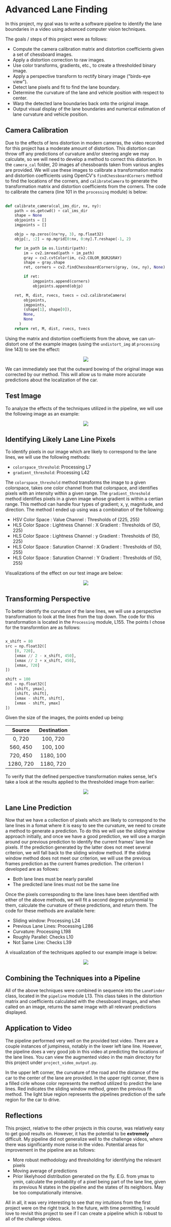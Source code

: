 # Advanced Lane Finding

In this project, my goal was to write a software pipeline to identify the lane boundaries in a video using advanced computer vision techniques.

The goals / steps of this project were as follows:

* Compute the camera calibration matrix and distortion coefficients given a set of chessboard images.
* Apply a distortion correction to raw images.
* Use color transforms, gradients, etc., to create a thresholded binary image.
* Apply a perspective transform to rectify binary image ("birds-eye view").
* Detect lane pixels and fit to find the lane boundary.
* Determine the curvature of the lane and vehicle position with respect to center.
* Warp the detected lane boundaries back onto the original image.
* Output visual display of the lane boundaries and numerical estimation of lane curvature and vehicle position.

## Camera Calibration

Due to the effects of lens distortion in modern cameras, the video recorded for this project has a moderate amount of distortion. This distortion can throw off any predictions of curvature and/or steering angle we may calculate, so we will need to develop a method to correct this distortion. In the `camera_cal` folder, 20 images af chessboards taken from various angles are provided. We will use these images to calibrate a transformation matrix and distortion coefficients using OpenCV's `findChessboardCorners` method to find the locations of the corners, and `calibrateCamera` to generate the transformation matrix and distortion coefficients from the corners. The code to calibrate the camera (line 101 in the `processing` module) is below:
  
~~~ python
  
def calibrate_camera(cal_ims_dir, nx, ny):
    path = os.getcwd() + cal_ims_dir
    shape = None
    objpoints = []
    imgpoints = []

    objp = np.zeros((nx*ny, 3), np.float32)
    objp[:, :2] = np.mgrid[0:nx, 0:ny].T.reshape(-1, 2)

    for im_path in os.listdir(path):
        im = cv2.imread(path + im_path)
        gray = cv2.cvtColor(im, cv2.COLOR_BGR2GRAY)
        shape = gray.shape
        ret, corners = cv2.findChessboardCorners(gray, (nx, ny), None)

        if ret:
            imgpoints.append(corners)
            objpoints.append(objp)

    ret, M, dist, rvecs, tvecs = cv2.calibrateCamera(
        objpoints,
        imgpoints,
        (shape[1], shape[0]),
        None,
        None
      )
    return ret, M, dist, rvecs, tvecs

~~~
  
Using the matrix and distortion coefficients from the above, we can un-distort one of the example images (using the `undistort_img` at `processing` line 143) to see the effect:
  
<div align="center">
	<img src="https://github.com/jpthalman/CarND/blob/master/Projects/AdvLaneLines/output_images/undistorted.png">
</div>
  
We can immediately see that the outward bowing of the original image was corrected by our method. This will allow us to make more accurate predictions about the localization of the car.
  
## Test Image
  
To analyze the effects of the techniques utilized in the pipeline, we will use the following image as an example:
  
<div align="center">
	<img src="https://github.com/jpthalman/CarND/blob/master/Projects/AdvLaneLines/test_images/test3.jpg">
</div>
  
## Identifying Likely Lane Line Pixels
  
To identify pixels in our image which are likely to correspond to the lane lines, we will use the following methods:
  
- `colorspace_threshold`: Processing L7  
- `gradient_threshold`: Processing L42
  
The `colorspace_threshold` method transforms the image to a given colorspace, takes one color channel from that colorspace, and identifies pixels with an intensity within a given range. The `gradient_threshold` method identifies pixels in a given image whose gradient is within a certian range. This method can handle four types of gradient; x, y, magnitude, and direction. The method I ended up using was a combination of the following:
  
- HSV Color Space : Value Channel : Thresholds of (225, 255)
- HLS Color Space : Lightness Channel : X Gradient : Thresholds of (50, 225)
- HLS Color Space : Lightness Channel : y Gradient : Thresholds of (50, 225)
- HLS Color Space : Saturation Channel : X Gradient : Thresholds of (50, 255)
- HLS Color Space : Saturation Channel : Y Gradient : Thresholds of (50, 255)
  
Visualizations of the effect on our test image are below:

<div align="center">
	<img src="https://github.com/jpthalman/CarND/blob/master/Projects/AdvLaneLines/output_images/thresholds.png">
</div>

## Transforming Perspective
  
To better identify the curvature of the lane lines, we will use a perspective transformation to look at the lines from the top down. The code for this transformation is located in the `Processing` module, L155. The points I chose for the transformtion are as follows:
  
~~~ python 

x_shift = 80
src = np.float32([
	[0, 720],
	[xmax // 2 - x_shift, 450],
	[xmax // 2 + x_shift, 450],
	[xmax, 720]
])

shift = 100
dst = np.float32([
	[shift, ymax],
	[shift, shift],
	[xmax - shift, shift],
	[xmax - shift, ymax]
])

~~~
  
Given the size of the images, the points ended up being:

| Source        | Destination   | 
|:-------------:|:-------------:| 
| 0, 720        | 100, 720      | 
| 560, 450      | 100, 100      |
| 720, 450      | 1180, 100     |
| 1280, 720     | 1180, 720     |
  
To verify that the defined perspective transformation makes sense, let's take a look at the results applied to the thresholded image from earlier:
  
<div align="center">
	<img src="https://github.com/jpthalman/CarND/blob/master/Projects/AdvLaneLines/output_images/birds_eye.png">
</div>
  
## Lane Line Prediction
  
Now that we have a collection of pixels which are likely to correspond to the lane lines in a fomat where it is easy to see the curvature, we need to create a method to generate a prediction. To do this we will use the sliding window approach initially, and once we have a good prediction, we will use a margin around our previous prediction to identify the current frames' lane line pixels. If the prediction generated by the latter does not meet several criterion, we will fall back to the sliding window method. If the sliding window method does not meet our criterion, we will use the previous frames prediction as the current frames prediction. The criterion I developed are as follows:

- Both lane lines must be nearly parallel
- The predicted lane lines must not be the same line

Once the pixels corresponding to the lane lines have  been identified with either of the above methods, we will fit a second degree polynomial to them, calculate the curvature of these predictions, and return them. The code for these methods are available here:

- Sliding window: Processing L24
- Previous Lane Lines: Processing L286
- Curvature: Processing L198
- Roughly Parallel: Checks L10
- Not Same Line: Checks L39

A visualization of the techniques applied to our example image is below:

<div align="center">
	<img src="https://github.com/jpthalman/CarND/blob/master/Projects/AdvLaneLines/output_images/detection-methods.png">
</div>

## Combining the Techniques into a Pipeline

All of the above techniques were combined in sequence into the `LaneFinder` class, located in the `pipeline` module L13. This class takes in the distortion matrix and coefficients calculated with the chessboard images, and when called on an image, returns the same image with all relevant predictions displayed.
  
## Application to Video
  
The pipeline performed very well on the provided test video. There are a couple instances of jumpiness, notably in the lower left lane line. However, the pipeline does a very good job in this video at predicting the locations of the lane lines. You can view the augmented video in the main directory for this project under `project_video_output.py`.

In the upper left corner, the curvature of the road and the distance of the car to the center of the lane are provided. In the upper right corner, there is a filled cirle whose color represents the method utilized to predict the lane lines. Red indicates the sliding window method, green the previous fit method. The light blue region represents the pipelines prediction of the safe region for the car to drive.

## Reflections
  
This project, relative to the other projects in this course, was relatively easy to get good results on. However, it has the potential to be **extremely** difficult. My pipeline did not generalize well to the challenge videos, where there was significantly more noise in the video. Potential areas for improvement in the pipeline are as follows:

- More robust methodology and thresholding for identifying the relevant pixels
- Moving average of predictions
- Prior likelyhood distribution generated on the fly. E.G. from ymax to ymin, calculate the probability of a pixel being part of the lane line, given its previous N states in the pipeline and the states of its neighbors. May be too computationally intensive.

All in all, it was very interesting to see that my intuitions from the first project were on the right track. In the future, with time permitting, I would love to revisit this project to see if I can create a pipeline which is robust to all of the challenge videos.
  